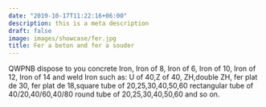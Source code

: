 ```yaml
---
date: "2019-10-17T11:22:16+06:00"
description: this is a meta description
draft: false
image: images/showcase/fer.jpg
title: Fer a beton and fer a souder
---
```


QWPNB dispose to you concrete Iron, Iron of 8, Iron of 6, Iron of 10, Iron of 12, Iron of 14 and weld Iron such as: U of 40,Z of 40, ZH,double ZH, fer plat de 30, fer plat de 18,square tube of 20,25,30,40,50,60 rectangular tube of 40/20,40/60,40/80 round tube of 20,25,30,40,50,60 and so on.